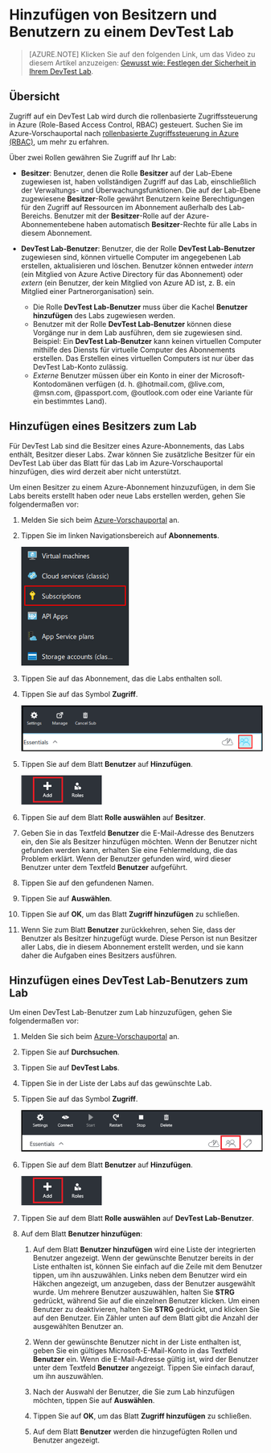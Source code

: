 <properties
	pageTitle="Hinzufügen von Besitzern und Benutzern zu DevTest Labs | Microsoft Azure"
	description="Hier erfahren Sie, wie Sie einen Benutzer, der nicht in Ihrem Abonnement enthalten ist, zu Azure DevTest Labs hinzufügen."
	services="devtest-lab,virtual-machines"
	documentationCenter="na"
	authors="tomarcher"
	manager="douge"
	editor=""/>

<tags
	ms.service="devtest-lab"
	ms.workload="na"
	ms.tgt_pltfrm="na"
	ms.devlang="na"
	ms.topic="article"
	ms.date="04/18/2016"
	ms.author="tarcher"/>

# Hinzufügen von Besitzern und Benutzern zu einem DevTest Lab

> [AZURE.NOTE] Klicken Sie auf den folgenden Link, um das Video zu diesem Artikel anzuzeigen: [Gewusst wie: Festlegen der Sicherheit in Ihrem DevTest Lab](/documentation/videos/how-to-set-security-in-your-devtest-lab).

## Übersicht

Zugriff auf ein DevTest Lab wird durch die rollenbasierte Zugriffssteuerung in Azure (Role-Based Access Control, RBAC) gesteuert. Suchen Sie im Azure-Vorschauportal nach [rollenbasierte Zugriffssteuerung in Azure (RBAC)](https://azure.microsoft.com/searchresults?query=Role%20Based%20Access%20Control%20%28RBAC%29), um mehr zu erfahren.

Über zwei Rollen gewähren Sie Zugriff auf Ihr Lab:

 - **Besitzer**: Benutzer, denen die Rolle **Besitzer** auf der Lab-Ebene zugewiesen ist, haben vollständigen Zugriff auf das Lab, einschließlich der Verwaltungs- und Überwachungsfunktionen. Die auf der Lab-Ebene zugewiesene **Besitzer**-Rolle gewährt Benutzern keine Berechtigungen für den Zugriff auf Ressourcen im Abonnement außerhalb des Lab-Bereichs. Benutzer mit der **Besitzer**-Rolle auf der Azure-Abonnementebene haben automatisch **Besitzer**-Rechte für alle Labs in diesem Abonnement.

 -  **DevTest Lab-Benutzer**: Benutzer, die der Rolle **DevTest Lab-Benutzer** zugewiesen sind, können virtuelle Computer im angegebenen Lab erstellen, aktualisieren und löschen. Benutzer können entweder *intern* (ein Mitglied von Azure Active Directory für das Abonnement) oder *extern* (ein Benutzer, der kein Mitglied von Azure AD ist, z. B. ein Mitglied einer Partnerorganisation) sein.
	-  Die Rolle **DevTest Lab-Benutzer** muss über die Kachel **Benutzer hinzufügen** des Labs zugewiesen werden.
	-  Benutzer mit der Rolle **DevTest Lab-Benutzer** können diese Vorgänge nur in dem Lab ausführen, dem sie zugewiesen sind. Beispiel: Ein **DevTest Lab-Benutzer** kann keinen virtuellen Computer mithilfe des Diensts für virtuelle Computer des Abonnements erstellen. Das Erstellen eines virtuellen Computers ist nur über das DevTest Lab-Konto zulässig.
	- *Externe* Benutzer müssen über ein Konto in einer der Microsoft-Kontodomänen verfügen (d. h. @hotmail.com, @live.com, @msn.com, @passport.com, @outlook.com oder eine Variante für ein bestimmtes Land).

## Hinzufügen eines Besitzers zum Lab

Für DevTest Lab sind die Besitzer eines Azure-Abonnements, das Labs enthält, Besitzer dieser Labs. Zwar können Sie zusätzliche Besitzer für ein DevTest Lab über das Blatt für das Lab im Azure-Vorschauportal hinzufügen, dies wird derzeit aber nicht unterstützt.

Um einen Besitzer zu einem Azure-Abonnement hinzuzufügen, in dem Sie Labs bereits erstellt haben oder neue Labs erstellen werden, gehen Sie folgendermaßen vor:

1. Melden Sie sich beim [Azure-Vorschauportal](https://portal.azure.com) an.

1. Tippen Sie im linken Navigationsbereich auf **Abonnements**.

	![Link zu Abonnements](./media/devtest-lab-add-devtest-user/subscriptions.png)
	
1. Tippen Sie auf das Abonnement, das die Labs enthalten soll.

1. Tippen Sie auf das Symbol **Zugriff**.

	![Auf Benutzer zugreifen](./media/devtest-lab-add-devtest-user/access-users.png)

1. Tippen Sie auf dem Blatt **Benutzer** auf **Hinzufügen**.

	![Benutzer hinzufügen](./media/devtest-lab-add-devtest-user/devtest-users-blade.png)

1. Tippen Sie auf dem Blatt **Rolle auswählen** auf **Besitzer**.

1. Geben Sie in das Textfeld **Benutzer** die E-Mail-Adresse des Benutzers ein, den Sie als Besitzer hinzufügen möchten. Wenn der Benutzer nicht gefunden werden kann, erhalten Sie eine Fehlermeldung, die das Problem erklärt. Wenn der Benutzer gefunden wird, wird dieser Benutzer unter dem Textfeld **Benutzer** aufgeführt.

1. Tippen Sie auf den gefundenen Namen.

1. Tippen Sie auf **Auswählen**.

1. Tippen Sie auf **OK**, um das Blatt **Zugriff hinzufügen** zu schließen.

1. Wenn Sie zum Blatt **Benutzer** zurückkehren, sehen Sie, dass der Benutzer als Besitzer hinzugefügt wurde. Diese Person ist nun Besitzer aller Labs, die in diesem Abonnement erstellt werden, und sie kann daher die Aufgaben eines Besitzers ausführen.

## Hinzufügen eines DevTest Lab-Benutzers zum Lab

Um einen DevTest Lab-Benutzer zum Lab hinzuzufügen, gehen Sie folgendermaßen vor:

1. Melden Sie sich beim [Azure-Vorschauportal](https://portal.azure.com) an.

1. Tippen Sie auf **Durchsuchen**.

1. Tippen Sie auf **DevTest Labs**.

1. Tippen Sie in der Liste der Labs auf das gewünschte Lab.

1. Tippen Sie auf das Symbol **Zugriff**.

	![Benutzerzugriff](./media/devtest-lab-add-devtest-user/devtest-lab-home-blade.png)

1. Tippen Sie auf dem Blatt **Benutzer** auf **Hinzufügen**.

	![Benutzer hinzufügen](./media/devtest-lab-add-devtest-user/devtest-users-blade.png)

1. Tippen Sie auf dem Blatt **Rolle auswählen** auf **DevTest Lab-Benutzer**.

1. Auf dem Blatt **Benutzer hinzufügen**:

	1. Auf dem Blatt **Benutzer hinzufügen** wird eine Liste der integrierten Benutzer angezeigt. Wenn der gewünschte Benutzer bereits in der Liste enthalten ist, können Sie einfach auf die Zeile mit dem Benutzer tippen, um ihn auszuwählen. Links neben dem Benutzer wird ein Häkchen angezeigt, um anzugeben, dass der Benutzer ausgewählt wurde. Um mehrere Benutzer auszuwählen, halten Sie **STRG** gedrückt, während Sie auf die einzelnen Benutzer klicken. Um einen Benutzer zu deaktivieren, halten Sie **STRG** gedrückt, und klicken Sie auf den Benutzer. Ein Zähler unten auf dem Blatt gibt die Anzahl der ausgewählten Benutzer an.

	1. Wenn der gewünschte Benutzer nicht in der Liste enthalten ist, geben Sie ein gültiges Microsoft-E-Mail-Konto in das Textfeld **Benutzer** ein. Wenn die E-Mail-Adresse gültig ist, wird der Benutzer unter dem Textfeld **Benutzer** angezeigt. Tippen Sie einfach darauf, um ihn auszuwählen.

	1. Nach der Auswahl der Benutzer, die Sie zum Lab hinzufügen möchten, tippen Sie auf **Auswählen**.

	1. Tippen Sie auf **OK**, um das Blatt **Zugriff hinzufügen** zu schließen.

	1. Auf dem Blatt **Benutzer** werden die hinzugefügten Rollen und Benutzer angezeigt.

<!---HONumber=AcomDC_0420_2016-->